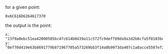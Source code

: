 for a given point:

```
0x6C616D6264617370
```

the output is the point:

```
x: "13f9a0ebc51ea42000505bc4fc614b0439a11c572fc9deff89da9a3d2b8cfa5f0103be2054cb8bcd4147382c0c9f36bc"
y: "0ef70d419e63b8691779b871967705a573269bb3f14a0b9973da407c1a8acce5507ef262e44e9d6c56d3508f80dba43f"
```
